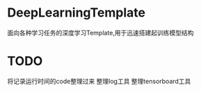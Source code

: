 # DeepLearningTemplate
面向各种学习任务的深度学习Template,用于迅速搭建起训练模型结构

# TODO
将记录运行时间的code整理过来
整理log工具
整理tensorboard工具

